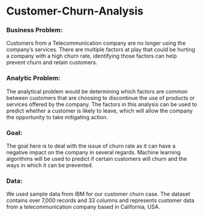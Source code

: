 # Customer-Churn-Analysis

### Business Problem:

Customers from a Telecommunication company are no longer using the company’s services. There are multiple factors at play that could be hurting a company with a high churn rate, identifying those factors can help prevent churn and retain customers.

### Analytic Problem:

The analytical problem would be determining which factors are common between customers that are choosing to discontinue the use of products or services offered by the company. The factors in this analysis can be used to predict whether a customer is likely to leave, which will allow the company the opportunity to take mitigating action.

### Goal:

The goal here is to deal with the issue of churn rate as it can have a negative impact on the company in several regards. Machine learning algorithms will be used to predict if certain customers will churn and the ways in which it can be prevented.

### Data:
We used sample data from IBM for our customer churn case. The dataset contains over 7,000 records and 33 columns and represents customer data from a telecommunication company based in California, USA.
